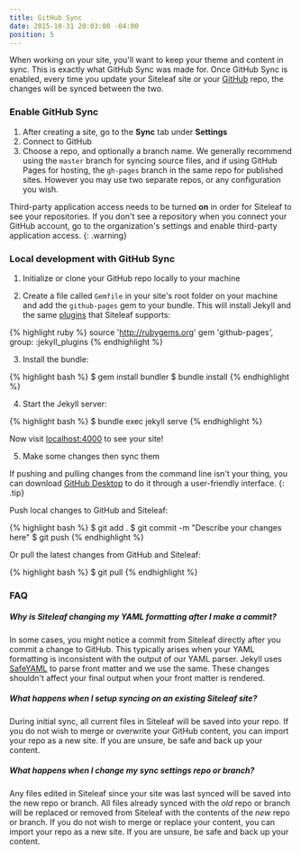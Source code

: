 ```yaml
---
title: GitHub Sync
date: 2015-10-31 20:03:00 -04:00
position: 5
---
```


When working on your site, you'll want to keep your theme and content in sync. This is exactly what GitHub Sync was made for. Once GitHub Sync is enabled, every time you update your Siteleaf site or your [GitHub](https://github.com) repo, the changes will be synced between the two.

### Enable GitHub Sync

1. After creating a site, go to the **Sync** tab under **Settings**
2. Connect to GitHub
3. Choose a repo, and optionally a branch name. We generally recommend using the `master` branch for syncing source files, and if using GitHub Pages for hosting, the `gh-pages` branch in the same repo for published sites. However you may use two separate repos, or any configuration you wish.


Third-party application access needs to be turned **on** in order for Siteleaf to see your repositories. If you don't see a repository when you connect your GitHub account, go to the organization's settings and enable third-party application access.
{: .warning}

### Local development with GitHub Sync

1) Initialize or clone your GitHub repo locally to your machine

2) Create a file called `Gemfile` in your site's root folder on your machine and add the `github-pages` gem to your bundle. This will install Jekyll and the same [plugins](/themes/jekyll-plugins/) that Siteleaf supports:

{% highlight ruby %}
source 'http://rubygems.org'
gem 'github-pages', group: :jekyll_plugins
{% endhighlight %}

3) Install the bundle:

{% highlight bash %}
$ gem install bundler
$ bundle install
{% endhighlight %}

4) Start the Jekyll server:

{% highlight bash %}
$ bundle exec jekyll serve
{% endhighlight %}

Now visit [localhost:4000](http://localhost:4000) to see your site!

5) Make some changes then sync them

If pushing and pulling changes from the command line isn't your thing, you can download [GitHub Desktop](https://desktop.github.com/) to do it through a user-friendly interface.
{: .tip}

Push local changes to GitHub and Siteleaf:

{% highlight bash %}
$ git add .
$ git commit -m "Describe your changes here"
$ git push
{% endhighlight %}

Or pull the latest changes from GitHub and Siteleaf:

{% highlight bash %}
$ git pull
{% endhighlight %}

### FAQ

##### Why is Siteleaf changing my YAML formatting after I make a commit?

In some cases, you might notice a commit from Siteleaf directly after you commit a change to GitHub. This typically arises when your YAML formatting is inconsistent with the output of our YAML parser. Jekyll uses [SafeYAML](https://github.com/dtao/safe_yaml) to parse front matter and we use the same. These changes shouldn't affect your final output when your front matter is rendered.

##### What happens when I setup syncing on an existing Siteleaf site?

During initial sync, all current files in Siteleaf will be saved into your repo. If you do not wish to merge or overwrite your GitHub content, you can import your repo as a new site. If you are unsure, be safe and back up your content.

##### What happens when I change my sync settings repo or branch?

Any files edited in Siteleaf since your site was last synced will be saved into the new repo or branch. All files already synced with the _old_ repo or branch will be replaced or removed from Siteleaf with the contents of the _new_ repo or branch. If you do not wish to merge or replace your content, you can import your repo as a new site. If you are unsure, be safe and back up your content.
